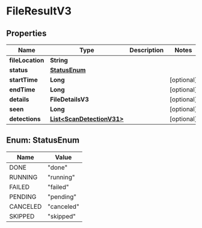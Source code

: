 

# FileResultV3


## Properties

| Name | Type | Description | Notes |
|------------ | ------------- | ------------- | -------------|
|**fileLocation** | **String** |  |  |
|**status** | [**StatusEnum**](#StatusEnum) |  |  |
|**startTime** | **Long** |  |  [optional] |
|**endTime** | **Long** |  |  [optional] |
|**details** | **FileDetailsV3** |  |  [optional] |
|**seen** | **Long** |  |  [optional] |
|**detections** | [**List&lt;ScanDetectionV31&gt;**](ScanDetectionV31.md) |  |  [optional] |



## Enum: StatusEnum

| Name | Value |
|---- | -----|
| DONE | &quot;done&quot; |
| RUNNING | &quot;running&quot; |
| FAILED | &quot;failed&quot; |
| PENDING | &quot;pending&quot; |
| CANCELED | &quot;canceled&quot; |
| SKIPPED | &quot;skipped&quot; |



